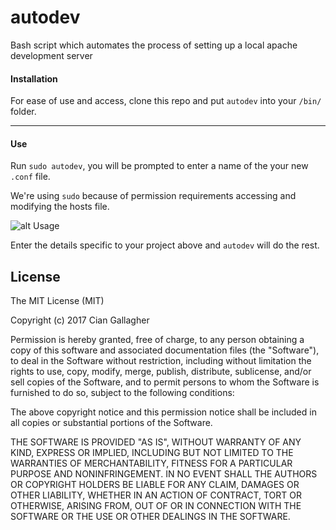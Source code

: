 # autodev
Bash script which automates the process of setting up a local apache development server

#### Installation
For ease of use and access, clone this repo and put `autodev` into your `/bin/` folder.

---

#### Use
Run `sudo autodev`, you will be prompted to enter a name of the your new `.conf` file.

We're using `sudo` because of permission requirements accessing and modifying the hosts file.

![alt Usage](https://i.gyazo.com/97ed351b4379b142803bcf147c94a610.png)

Enter the details specific to your project above and `autodev` will do the rest.

## License
 
The MIT License (MIT)

Copyright (c) 2017 Cian Gallagher

Permission is hereby granted, free of charge, to any person obtaining a copy of this software and associated documentation files (the "Software"), to deal in the Software without restriction, including without limitation the rights to use, copy, modify, merge, publish, distribute, sublicense, and/or sell copies of the Software, and to permit persons to whom the Software is furnished to do so, subject to the following conditions:

The above copyright notice and this permission notice shall be included in all copies or substantial portions of the Software.

THE SOFTWARE IS PROVIDED "AS IS", WITHOUT WARRANTY OF ANY KIND, EXPRESS OR IMPLIED, INCLUDING BUT NOT LIMITED TO THE WARRANTIES OF MERCHANTABILITY, FITNESS FOR A PARTICULAR PURPOSE AND NONINFRINGEMENT. IN NO EVENT SHALL THE AUTHORS OR COPYRIGHT HOLDERS BE LIABLE FOR ANY CLAIM, DAMAGES OR OTHER LIABILITY, WHETHER IN AN ACTION OF CONTRACT, TORT OR OTHERWISE, ARISING FROM, OUT OF OR IN CONNECTION WITH THE SOFTWARE OR THE USE OR OTHER DEALINGS IN THE SOFTWARE.